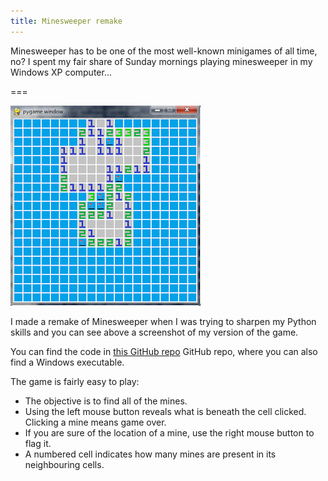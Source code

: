 ```yaml
---
title: Minesweeper remake
---
```


Minesweeper has to be one of the most well-known minigames of all time, no? I spent my fair share of Sunday mornings playing minesweeper in my Windows XP computer...

===

![A screenshot of my implementation of Minesweeper](minesweeper-screenshot.webp)

I made a remake of Minesweeper when I was trying to sharpen my Python skills and you can see above a screenshot of my version of the game.

You can find the code in [this GitHub repo](https://github.com/RodrigoGiraoSerrao/minigames/tree/master/minesweeper) GitHub repo, where you can also find a Windows executable.

The game is fairly easy to play:

 - The objective is to find all of the mines.
 - Using the left mouse button reveals what is beneath the cell clicked. Clicking a mine means game over.
 - If you are sure of the location of a mine, use the right mouse button to flag it.
 - A numbered cell indicates how many mines are present in its neighbouring cells.
